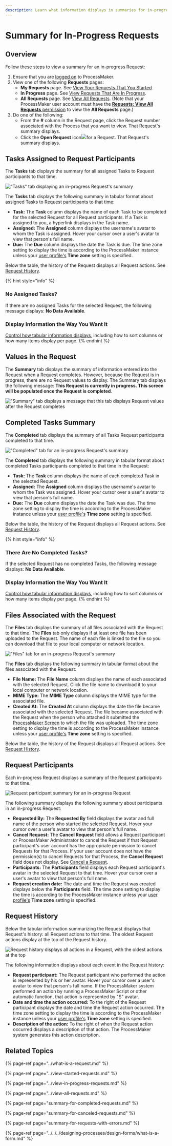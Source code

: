 ```yaml
---
description: Learn what information displays in summaries for in-progress Requests.
---
```


# Summary for In-Progress Requests

## Overview

Follow these steps to view a summary for an in-progress Request:

1. Ensure that you are [logged on](../../log-in.md#log-on) to ProcessMaker.
2. View one of the following **Requests** pages:
   * **My Requests** page. See [View Your Requests That You Started](../view-started-requests.md#view-your-requests).
   * **In Progress** page. See [View Requests That Are In Progress](../view-in-progress-requests.md#view-in-progress-requests-in-which-you-are-participating).
   * **All Requests** page. See [View All Requests](../view-all-requests.md#view-all-requests-in-your-organization). \(Note that your ProcessMaker user account must have the [**Requests: View All Requests** permission](../../../processmaker-administration/permission-descriptions-for-users-and-groups.md#requests) to view the **All Requests** page.\)
3. Do one of the following:
   * From the **\#** column in the Request page, click the Request number associated with the Process that you want to view. That Request's summary displays.
   * Click the **Open Request** icon![](../../../.gitbook/assets/open-request-icon-requests.png)for a Request. That Request's summary displays.

## Tasks Assigned to Request Participants

The **Tasks** tab displays the summary for all assigned Tasks to Request participants to that time.

![&quot;Tasks&quot; tab displaying an in-progress Request&apos;s summary](../../../.gitbook/assets/tasks-tab-request-information-request.png)

The **Tasks** tab displays the following summary in tabular format about assigned Tasks to Request participants to that time:

* **Task:** The **Task** column displays the name of each Task to be completed for the selected Request for all Request participants. If a Task is assigned to you, a hyperlink displays in the Task name.
* **Assigned:** The **Assigned** column displays the username's avatar to whom the Task is assigned. Hover your cursor over a user's avatar to view that person's full name.
* **Due:** The **Due** column displays the date the Task is due. The time zone setting to display the time is according to the ProcessMaker instance unless your [user profile's](../../profile-settings.md#change-your-profile-settings) **Time zone** setting is specified.

Below the table, the history of the Request displays all Request actions. See [Request History](summary-for-in-progress-requests.md#request-history).

{% hint style="info" %}
### No Assigned Tasks?

If there are no assigned Tasks for the selected Request, the following message displays: **No Data Available**.

### Display Information the Way You Want It

[Control how tabular information displays](../../control-how-requests-display-in-a-tab.md), including how to sort columns or how many items display per page.
{% endhint %}

## Values in the Request

The **Summary** tab displays the summary of information entered into the Request when a Request completes. However, because the Request is in progress, there are no Request values to display. The Summary tab displays the following message: **This Request is currently in progress. This screen will be populated once the Request is completed**.

![&quot;Summary&quot; tab displays a message that this tab displays Request values after the Request completes](../../../.gitbook/assets/summary-tab-in-progress-request-message-requests.png)

## Completed Tasks Summary

The **Completed** tab displays the summary of all Tasks Request participants completed to that time.

![&quot;Completed&quot; tab for an in-progress Request&apos;s summary](../../../.gitbook/assets/completed-tab-for-in-progress-request-requests.png)

The **Completed** tab displays the following summary in tabular format about completed Tasks participants completed to that time in the Request:

* **Task:** The **Task** column displays the name of each completed Task in the selected Request. 
* **Assigned:** The **Assigned** column displays the username's avatar to whom the Task was assigned. Hover your cursor over a user's avatar to view that person's full name.
* **Due:** The **Due** column displays the date the Task was due. The time zone setting to display the time is according to the ProcessMaker instance unless your [user profile's](../../profile-settings.md#change-your-profile-settings) **Time zone** setting is specified.

Below the table, the history of the Request displays all Request actions. See [Request History](summary-for-in-progress-requests.md#request-history).

{% hint style="info" %}
### There Are No Completed Tasks?

If the selected Request has no completed Tasks, the following message displays: **No Data Available**.

### Display Information the Way You Want It

[Control how tabular information displays](../../control-how-requests-display-in-a-tab.md), including how to sort columns or how many items display per page.
{% endhint %}

## Files Associated with the Request

The **Files** tab displays the summary of all files associated with the Request to that time. The **Files** tab only displays if at least one file has been uploaded to the Request. The name of each file is linked to the file so you can download that file to your local computer or network location.

![&quot;Files&quot; tab for an in-progress Request&apos;s summary](../../../.gitbook/assets/files-tab-request-summary-requests.png)

The **Files** tab displays the following summary in tabular format about the files associated with the Request:

* **File Name:** The **File Name** column displays the name of each associated with the selected Request. Click the file name to download it to your local computer or network location. 
* **MIME Type:** The **MIME Type** column displays the MIME type for the associated file.
* **Created At:** The **Created At** column displays the date the file became associated with the selected Request. The file became associated with the Request when the person who attached it submitted the [ProcessMaker Screen](../../../designing-processes/design-forms/what-is-a-form.md) to which the file was uploaded. The time zone setting to display the time is according to the ProcessMaker instance unless your [user profile's](../../profile-settings.md#change-your-profile-settings) **Time zone** setting is specified.

Below the table, the history of the Request displays all Request actions. See [Request History](summary-for-in-progress-requests.md#request-history).

## Request Participants

Each in-progress Request displays a summary of the Request participants to that time.

![Request participant summary for an in-progress Request](../../../.gitbook/assets/in-progress-request-participants-request.png)

The following summary displays the following summary about participants in an in-progress Request:

* **Requested By:** The **Requested By** field displays the avatar and full name of the person who started the selected Request. Hover your cursor over a user's avatar to view that person's full name.
* **Cancel Request:** The **Cancel Request** field allows a Request participant or ProcessMaker Administrator to cancel the Request if that Request participant's user account has the appropriate permission to cancel Requests for that Process. If your user account does not have the permission\(s\) to cancel Requests for that Process, the **Cancel Request** field does not display. See [Cancel a Request](../delete-a-request.md).
* **Participants:** The **Participants** field displays each Request participant's avatar in the selected Request to that time. Hover your cursor over a user's avatar to view that person's full name.
* **Request creation date:** The date and time the Request was created displays below the **Participants** field. The time zone setting to display the time is according to the ProcessMaker instance unless your [user profile's](../../profile-settings.md#change-your-profile-settings) **Time zone** setting is specified.

## Request History

Below the tabular information summarizing the Request displays that Request's history: all Request actions to that time. The oldest Request actions display at the top of the Request history.

![Request history displays all actions in a Request, with the oldest actions at the top](../../../.gitbook/assets/request-history-requests.png)

The following information displays about each event in the Request history:

* **Request participant:** The Request participant who performed the action is represented by his or her avatar. Hover your cursor over a user's avatar to view that person's full name. If the ProcessMaker system performed an action by running a ProcessMaker Script or other automatic function, that action is represented by "S" avatar.
* **Date and time the action occurred:** To the right of the Request participant displays the date and time the Request action occurred. The time zone setting to display the time is according to the ProcessMaker instance unless your [user profile's](../../profile-settings.md#change-your-profile-settings) **Time zone** setting is specified.
* **Description of the action:** To the right of when the Request action occurred displays a description of that action. The ProcessMaker system generates this action description.

## Related Topics

{% page-ref page="../what-is-a-request.md" %}

{% page-ref page="../view-started-requests.md" %}

{% page-ref page="../view-in-progress-requests.md" %}

{% page-ref page="../view-all-requests.md" %}

{% page-ref page="summary-for-completed-requests.md" %}

{% page-ref page="summary-for-canceled-requests.md" %}

{% page-ref page="summary-for-requests-with-errors.md" %}

{% page-ref page="../../../designing-processes/design-forms/what-is-a-form.md" %}

